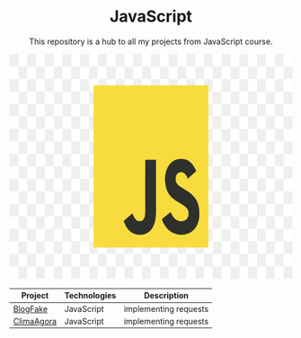 <h1 align="center">JavaScript</h1>

<p align="center">This repository is a hub to all my projects from JavaScript course.</p>

<p align="center">
  <img height="400px" src="./assets/javascript.png">
</p>

<div align="center">

| Project | Technologies | Description |
|----------|----------|----------|
| [BlogFake](https://github.com/kaiokampos/BlogFake.git)   | JavaScript | implementing requests |
| [ClimaAgora](https://github.com/kaiokampos/clima.git)   | JavaScript | implementing requests |

</div>
